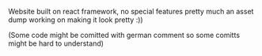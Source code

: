 Website built on react framework, no special features pretty much an asset dump working on making it look pretty :))

(Some code might be comitted with german comment so some comitts might be hard to understand)
